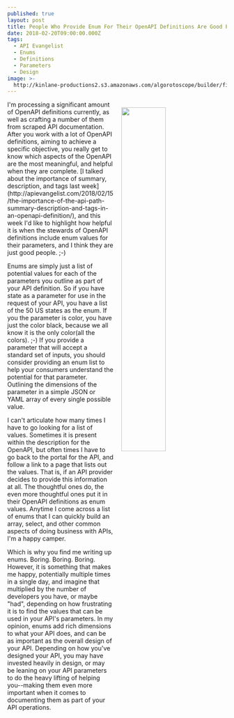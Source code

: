 ```yaml
---
published: true
layout: post
title: People Who Provide Enum For Their OpenAPI Definitions Are Good People
date: 2018-02-20T09:00:00.000Z
tags:
  - API Evangelist
  - Enums
  - Definitions
  - Parameters
  - Design
image: >-
  http://kinlane-productions2.s3.amazonaws.com/algorotoscope/builder/filtered/64_116_800_500_0_max_0_-5_-1.jpg
---
```

<p><img src="http://kinlane-productions2.s3.amazonaws.com/algorotoscope/builder/filtered/64_116_800_500_0_max_0_-5_-1.jpg" align="right" width="45%" style="padding: 15px;" /></p>I'm processing a significant amount of OpenAPI definitions currently, as well as crafting a number of them from scraped API documentation. After you work with a lot of OpenAPI definitions, aiming to achieve a specific objective, you really get to know which aspects of the OpenAPI are the most meaningful, and helpful when they are complete. [I talked about the importance of summary, description, and tags last week](http://apievangelist.com/2018/02/15/the-importance-of-the-api-path-summary-description-and-tags-in-an-openapi-definition/), and this week I'd like to highlight how helpful it is when the stewards of OpenAPI definitions include enum values for their parameters, and I think they are just good people. ;-)

Enums are simply just a list of potential values for each of the parameters you outline as part of your API definition. So if you have state as a parameter for use in the request of your API, you have a list of the 50 US states as the enum. If you the parameter is color, you have just the color black, because we all know it is the only color(all the colors). ;-) If you provide a parameter that will accept a standard set of inputs, you should consider providing an enum list to help your consumers understand the potential for that parameter. Outlining the dimensions of the parameter in a simple JSON or YAML array of every single possible value.

I can't articulate how many times I have to go looking for a list of values. Sometimes it is present within the description for the OpenAPI, but often times I have to go back to the portal for the API, and follow a link to a page that lists out the values. That is, if an API provider decides to provide this information at all. The thoughtful ones do, the even more thoughtful ones put it in their OpenAPI definitions as enum values. Anytime I come across a list of enums that I can quickly build an array, select, and other common aspects of doing business with APIs, I'm a happy camper.

Which is why you find me writing up enums. Boring. Boring. Boring. However, it is something that makes me happy, potentially multiple times in a single day, and imagine that multiplied by the number of developers you have, or maybe "had", depending on how frustrating it is to find the values that can be used in your API's parameters. In my opinion, enums add rich dimensions to what your API does, and can be as important as the overall design of your API. Depending on how you've designed your API, you may have invested heavily in design, or may be leaning on your API parameters to do the heavy lifting of helping you--making them even more important when it comes to documenting them as part of your API operations.
